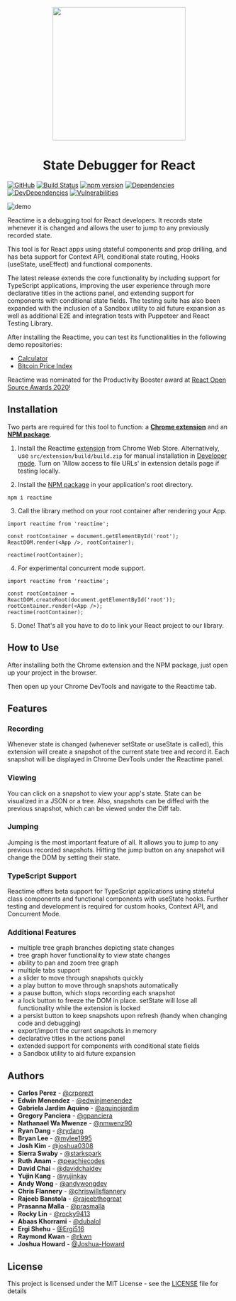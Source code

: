 <p align="center">
  <img src ="./assets/readme-logo-svg.svg" width="300"/>
</p>

<h1 align="center">State Debugger for React</h1>

[![GitHub](https://img.shields.io/github/license/oslabs-beta/reactime)](https://github.com/oslabs-beta/reactime) [![Build Status](https://travis-ci.com/oslabs-beta/reactime.svg?branch=master)](https://travis-ci.com/oslabs-beta/reactime) [![npm version](https://badge.fury.io/js/reactime.svg)](http://badge.fury.io/js/reactime) [![Dependencies](https://david-dm.org/oslabs-beta/reactime.svg)](https://david-dm.org/oslabs-beta/reactime#info=dependencies) [![DevDependencies](https://david-dm.org/oslabs-beta/reactime/dev-status.svg)](https://david-dm.org/oslabs-beta/reactime?type=dev) [![Vulnerabilities](https://snyk.io/test/github/oslabs-beta/reactime/badge.svg)](https://snyk.io/test/github/oslabs-beta/reactime)


![demo](./demo.gif)



Reactime is a debugging tool for React developers. It records state whenever it is changed and allows the user to jump to any previously recorded state.

This tool is for React apps using stateful components and prop drilling, and has beta support for Context API, conditional state routing, Hooks (useState, useEffect) and functional components.

The latest release extends the core functionality by including support for TypeScript applications, improving the user experience through more declarative titles in the actions panel, and extending support for components with conditional state fields. The testing suite has also been expanded with the inclusion of a Sandbox utility to aid future expansion as well as additional E2E and integration tests with Puppeteer and React Testing Library.

After installing the Reactime, you can test its functionalities in the following demo repositories:

- [Calculator](https://joshua0308.github.io/calculator/)
- [Bitcoin Price Index](http://reactime-demo2.us-east-1.elasticbeanstalk.com)

Reactime was nominated for the Productivity Booster award at [React Open Source Awards 2020](https://osawards.com/react/)!

## Installation

Two parts are required for this tool to function: a [**Chrome extension**](https://chrome.google.com/webstore/detail/react-time-travel/cgibknllccemdnfhfpmjhffpjfeidjga) and an [**NPM package**](https://www.npmjs.com/package/reactime).

1. Install the Reactime [extension](https://chrome.google.com/webstore/detail/reactime/cgibknllccemdnfhfpmjhffpjfeidjga) from Chrome Web Store. Alternatively, use `src/extension/build/build.zip` for manual installation in [Developer mode](https://developer.chrome.com/extensions/faq#faq-dev-01). Turn on 'Allow access to file URLs' in extension details page if testing locally.

2. Install the [NPM package](https://www.npmjs.com/package/reactime) in your application's root directory. 

```
npm i reactime
```

3. Call the library method on your root container after rendering your App.

```
import reactime from 'reactime';

const rootContainer = document.getElementById('root');
ReactDOM.render(<App />, rootContainer);

reactime(rootContainer);
```

4. For experimental concurrent mode support.

```
import reactime from 'reactime';

const rootContainer = ReactDOM.createRoot(document.getElementById('root'));
rootContainer.render(<App />);
reactime(rootContainer);
```

5. Done! That's all you have to do to link your React project to our library.

## How to Use

After installing both the Chrome extension and the NPM package, just open up your project in the browser.

Then open up your Chrome DevTools and navigate to the Reactime tab.

## Features

### Recording

Whenever state is changed (whenever setState or useState is called), this extension will create a snapshot of the current state tree and record it. Each snapshot will be displayed in Chrome DevTools under the Reactime panel.

### Viewing

You can click on a snapshot to view your app's state. State can be visualized in a JSON or a tree. Also, snapshots can be diffed with the previous snapshot, which can be viewed under the Diff tab.

### Jumping

Jumping is the most important feature of all. It allows you to jump to any previous recorded snapshots. Hitting the jump button on any snapshot will change the DOM by setting their state.

### TypeScript Support

Reactime offers beta support for TypeScript applications using stateful class components and functional components with useState hooks.  Further testing and development is required for custom hooks, Context API, and Concurrent Mode.

### Additional Features

- multiple tree graph branches depicting state changes
- tree graph hover functionality to view state changes
- ability to pan and zoom tree graph
- multiple tabs support
- a slider to move through snapshots quickly
- a play button to move through snapshots automatically
- a pause button, which stops recording each snapshot
- a lock button to freeze the DOM in place. setState will lose all functionality while the extension is locked
- a persist button to keep snapshots upon refresh (handy when changing code and debugging)
- export/import the current snapshots in memory
- declarative titles in the actions panel
- extended support for components with conditional state fields
- a Sandbox utility to aid future expansion

## Authors
- **Carlos Perez** - [@crperezt](https://github.com/crperezt)
- **Edwin Menendez** - [@edwinjmenendez](https://github.com/edwinjmenendez)
- **Gabriela Jardim Aquino** - [@aquinojardim](https://github.com/aquinojardim)
- **Gregory Panciera** - [@gpanciera](https://github.com/gpanciera)
- **Nathanael Wa Mwenze** - [@nmwenz90](https://github.com/nmwenz90)
- **Ryan Dang** - [@rydang](https://github.com/rydang)
- **Bryan Lee** - [@mylee1995](https://github.com/mylee1995)
- **Josh Kim** - [@joshua0308](https://github.com/joshua0308)
- **Sierra Swaby** - [@starkspark](https://github.com/starkspark)
- **Ruth Anam** - [@peachiecodes](https://github.com/peachiecodes)
- **David Chai** - [@davidchaidev](https://github.com/davidchai717)
- **Yujin Kang** - [@yujinkay](https://github.com/yujinkay)
- **Andy Wong** - [@andywongdev](https://github.com/andywongdev)
- **Chris Flannery** - [@chriswillsflannery](https://github.com/chriswillsflannery)
- **Rajeeb Banstola** - [@rajeebthegreat](https://github.com/rajeebthegreat)
- **Prasanna Malla** - [@prasmalla](https://github.com/prasmalla)
- **Rocky Lin** - [@rocky9413](https://github.com/rocky9413)
- **Abaas Khorrami** - [@dubalol](https://github.com/dubalol)
- **Ergi Shehu** - [@Ergi516](https://github.com/ergi516)
- **Raymond Kwan** - [@rkwn](https://github.com/rkwn)
- **Joshua Howard** - [@Joshua-Howard](https://github.com/joshua-howard)

## License

This project is licensed under the MIT License - see the [LICENSE](LICENSE) file for details

